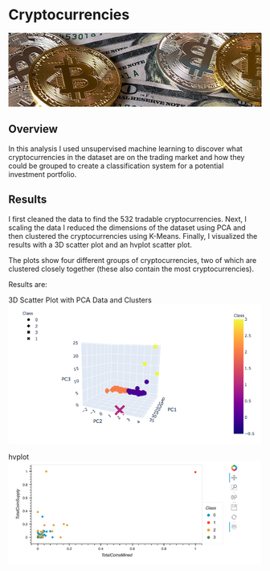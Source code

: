 
# Cryptocurrencies
<img src="https://github.com/tn64/Cryptocurrencies/blob/main/Resources/pexels-david-mcbee-730547.jpg"></br>
<!-- Photo by David McBee from Pexels -->

## Overview
In this analysis I used unsupervised machine learning to discover what 
cryptocurrencies in the dataset are on the trading market and 
how they could be grouped to create a classification system for a
potential investment portfolio.

## Results
I first cleaned the data to find the 532 tradable cryptocurrencies. 
Next, I scaling the data I reduced the dimensions of the dataset using PCA and then clustered the cryptocurrencies using K-Means.
Finally, I visualized the results with a 3D scatter plot and an hvplot 
scatter plot.

The plots show four different groups of cryptocurrencies, two of which
are clustered closely together (these also contain the most cryptocurrencies).

Results are:

3D Scatter Plot with PCA Data and Clusters
<img src="https://github.com/tn64/Cryptocurrencies/blob/main/Resources/3D_Scatter.png"></br>

hvplot
<img src="https://github.com/tn64/Cryptocurrencies/blob/main/Resources/hvplot_scatter.png"></br>



